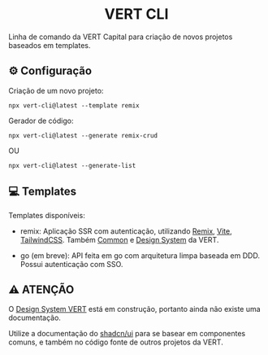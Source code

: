 <h1 align="center" id="title">VERT CLI</h1>

<p id="description">Linha de comando da VERT Capital para criação de novos projetos baseados em templates.</p>

<h2>⚙️ Configuração</h2>
Criação de um novo projeto:
<pre>
<code>npx vert-cli@latest --template remix</code>
</pre>

Gerador de código:

<pre>
<code>npx vert-cli@latest --generate remix-crud</code>
</pre>

OU

<pre>
<code>npx vert-cli@latest --generate-list</code>
</pre>

<h2>💻 Templates</h2>

Templates disponíveis:

- remix: Aplicação SSR com autenticação, utilizando <a href="https://remix.run/">Remix</a>, <a href="https://vitejs.dev/">Vite</a>, <a href="https://tailwindcss.com/docs/installation">TailwindCSS</a>. Também <a href="https://www.npmjs.com/package/@vert-capital/common">Common</a> e <a href="https://www.npmjs.com/package/@vert-capital/design-system-ui">Design System</a> da VERT.

- go (em breve): API feita em go com arquitetura limpa baseada em DDD. Possui autenticação com SSO.

<h2>⚠️ ATENÇÃO</h2>

O <a href="https://www.npmjs.com/package/@vert-capital/design-system-ui">Design System VERT</a> está em construção, portanto ainda não existe uma documentação.

Utilize a documentação do <a href="https://ui.shadcn.com/">shadcn/ui</a> para se basear em componentes comuns, e também no código fonte de outros projetos da VERT.
